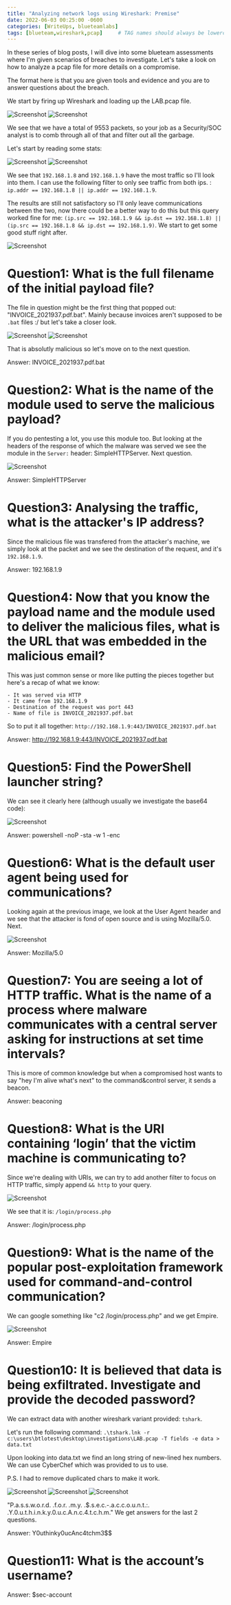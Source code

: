 ```yaml
---
title: "Analyzing network logs using Wireshark: Premise"
date: 2022-06-03 00:25:00 -0600
categories: [WriteUps, blueteamlabs]
tags: [blueteam,wireshark,pcap]     # TAG names should always be lowercase
---
```


In these series of blog posts, I will dive into some blueteam assessments where I'm given scenarios of breaches to investigate. Let's take a look on how to analyze a pcap file for more details on a compromise.

The format here is that you are given tools and evidence and you are to answer questions about the breach.

We start by firing up Wireshark and loading up the LAB.pcap file.

![Screenshot](/assets/Screenshot_2022-06-04_06-35-58.png)
![Screenshot](/assets/Screenshot_2022-06-04_06-36-50.png)

We see that we have a total of 9553 packets, so your job as a Security/SOC analyst is to comb through all of that and filter out all the garbage.

Let's start by reading some stats:

![Screenshot](/assets/Screenshot_2022-06-04_06-39-44.png)
![Screenshot](/assets/Screenshot_2022-06-04_06-39-59.png)

We see that `192.168.1.8` and `192.168.1.9` have the most traffic so I'll look into them. I can use the following filter to only see traffic from both ips. : `ip.addr == 192.168.1.8 || ip.addr == 192.168.1.9`.

The results are still not satisfactory so I'll only leave communications between the two, now there could be a better way to do this 
but this query worked fine for me: `(ip.src == 192.168.1.9 && ip.dst == 192.168.1.8) || (ip.src == 192.168.1.8 && ip.dst == 192.168.1.9)`. We start to get some good stuff right after.

![Screenshot](/assets/Screenshot_2022-06-04_06-49-51.png)

# Question1: What is the full filename of the initial payload file?
The file in question might be the first thing that popped out: "INVOICE_2021937.pdf.bat". Mainly because invoices aren't supposed to be `.bat` files :/ but let's take a closer look.

![Screenshot](/assets/Screenshot_2022-06-04_06-51-52.png)
![Screenshot](/assets/Screenshot_2022-06-04_06-52-00.png)

That is absolutly malicious so let's move on to the next question.

Answer: INVOICE_2021937.pdf.bat

# Question2: What is the name of the module used to serve the malicious payload?

If you do pentesting a lot, you use this module too. But looking at the headers of the response of which the malware was served we see the module in the `Server:` header: SimpleHTTPServer. Next question.

![Screenshot](/assets/header.png)

Answer: SimpleHTTPServer

# Question3: Analysing the traffic, what is the attacker's IP address?

Since the malicious file was transfered from the attacker's machine, we simply look at the packet and we see the destination of the request, and it's `192.168.1.9`.

Answer: 192.168.1.9

# Question4: Now that you know the payload name and the module used to deliver the malicious files, what is the URL that was embedded in the malicious email?

This was just common sense or more like putting the pieces together but here's a recap of what we know:

	- It was served via HTTP
	- It came from 192.168.1.9
	- Destination of the request was port 443
	- Name of file is INVOICE_2021937.pdf.bat

So to put it all together: `http://192.168.1.9:443/INVOICE_2021937.pdf.bat`

Answer: http://192.168.1.9:443/INVOICE_2021937.pdf.bat

# Question5: Find the PowerShell launcher string?

We can see it clearly here (although usually we investigate the base64 code): 

![Screenshot](/assets/ps.png)

Answer: powershell -noP -sta -w 1 -enc

# Question6: What is the default user agent being used for communications?

Looking again at the previous image, we look at the User Agent header and we see that the attacker is fond of open source and is using Mozilla/5.0. Next.

![Screenshot](/assets/header.png)

Answer: Mozilla/5.0

# Question7: You are seeing a lot of HTTP traffic. What is the name of a process where malware communicates with a central server asking for instructions at set time intervals?

This is more of common knowledge but when a compromised host wants to say "hey I'm alive what's next" to the command&control server, it sends a beacon.

Answer: beaconing

# Question8: What is the URI containing ‘login’ that the victim machine is communicating to?

Since we're dealing with URIs, we can try to add another filter to focus on HTTP traffic, simply append `&& http` to your query.

![Screenshot](/assets/Screenshot_2022-06-04_07-10-10.png)

We see that it is: `/login/process.php`

Answer: /login/process.php

# Question9: What is the name of the popular post-exploitation framework used for command-and-control communication?

We can google something like "c2 /login/process.php" and we get Empire.

![Screenshot](/assets/Screenshot_2022-06-04_07-11-45.png)

Answer: Empire

# Question10: It is believed that data is being exfiltrated. Investigate and provide the decoded password?

We can extract data with another wireshark variant provided: `tshark`.

Let's run the following command: `.\tshark.lnk -r c:\users\btlotest\desktop\investigations\LAB.pcap -T fields -e data > data.txt`

Upon looking into data.txt we find an long string of new-lined hex numbers. We can use CyberChef which was provided to us to use.

P.S. I had to remove duplicated chars to make it work.

![Screenshot](/assets/Screenshot_2022-06-04_07-25-30.png)
![Screenshot](/assets/Screenshot_2022-06-04_07-25-55.png)
![Screenshot](/assets/Screenshot_2022-06-04_07-43-24.png)

"P.a.s.s.w.o.r.d. .f.o.r. .m.y. .$.s.e.c.-.a.c.c.o.u.n.t.:. .Y.0.u.t.h.i.n.k.y.0.u.c.A.n.c.4.t.c.h.m."
We get answers for the last 2 questions.

Answer: Y0uthinky0ucAnc4tchm3$$

# Question11: What is the account’s username?

Answer: $sec-account


